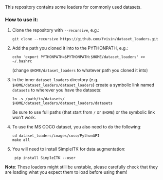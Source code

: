 This repository contains some loaders for commonly used datasets.

### How to use it:
1. Clone the repository with `--recursive`, e.g.:

   ```
   git clone --recursive https://github.com/fvisin/dataset_loaders.git
   ```
   
2. Add the path you cloned it into to the PYTHONPATH, e.g.:

   ```
   echo 'export PYTHONPATH=$PYTHONPATH:$HOME/dataset_loaders' >> ~/.bashrc
   ```
   
   (change `$HOME/dataset_loaders` to whatever path you cloned it into)
3. In the inner `dataset_loaders` directory (e.g. `$HOME/dataset_loaders/dataset_loaders`) 
   create a symbolic link named `datasets` to wherever you have the datasets:

   ```
   ln -s /path/to/datasets/ $HOME/dataset_loaders/dataset_loaders/datasets
   ```
   
   Be sure to use full paths (that start from `/` or `$HOME`) or the symbolic link won't
   work.
4. To use the MS COCO dataset, you also need to do the following:

   ```
   cd dataset_loaders/images/coco/PythonAPI
   make all
   ```
4. You will need to install SimpleITK for data augmentation:
   ```
    pip install SimpleITK --user  
   ```

**Note**: These loaders might still be unstable, please carefully check that they are loading what you expect them to load before using them!
